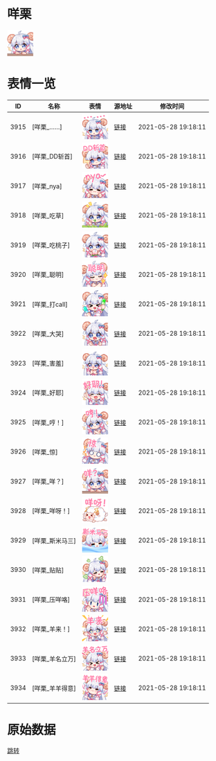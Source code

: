 # 咩栗

<img src="./cover.png" height="60" alt="cover" />

# 表情一览

|ID|名称|表情|源地址|修改时间|
|----|----|----|----|----|
|3915|[咩栗_……]|<img src="./pic/003915_%5B咩栗_……%5D.png" height="60" alt="……"/>|[链接](http://i0.hdslb.com/bfs/emote/f2054173cb5d0e3d24647542dd13d48fc13448f0.png)|2021-05-28 19:18:11|
|3916|[咩栗_DD斩首]|<img src="./pic/003916_%5B咩栗_DD斩首%5D.png" height="60" alt="DD斩首"/>|[链接](http://i0.hdslb.com/bfs/emote/488fad22e87f42a7f488152613a6bf524ff93694.png)|2021-05-28 19:18:11|
|3917|[咩栗_nya]|<img src="./pic/003917_%5B咩栗_nya%5D.png" height="60" alt="nya"/>|[链接](http://i0.hdslb.com/bfs/emote/b8011132b40b4f9807523db3d21581f82c2dce91.png)|2021-05-28 19:18:11|
|3918|[咩栗_吃草]|<img src="./pic/003918_%5B咩栗_吃草%5D.png" height="60" alt="吃草"/>|[链接](http://i0.hdslb.com/bfs/emote/0d535e98dbcae439435041711d1348efa9772145.png)|2021-05-28 19:18:11|
|3919|[咩栗_吃桃子]|<img src="./pic/003919_%5B咩栗_吃桃子%5D.png" height="60" alt="吃桃子"/>|[链接](http://i0.hdslb.com/bfs/emote/b92ab3cd2f2d30e0dfdff5ad352a9f6bb1b686d0.png)|2021-05-28 19:18:11|
|3920|[咩栗_聪明]|<img src="./pic/003920_%5B咩栗_聪明%5D.png" height="60" alt="聪明"/>|[链接](http://i0.hdslb.com/bfs/emote/750542d25fcf1675baf143c2ab7e945445e8b078.png)|2021-05-28 19:18:11|
|3921|[咩栗_打call]|<img src="./pic/003921_%5B咩栗_打call%5D.png" height="60" alt="打call"/>|[链接](http://i0.hdslb.com/bfs/emote/01b6ee0712d13daa323dbd89217018ea7f6794a5.png)|2021-05-28 19:18:11|
|3922|[咩栗_大哭]|<img src="./pic/003922_%5B咩栗_大哭%5D.png" height="60" alt="大哭"/>|[链接](http://i0.hdslb.com/bfs/emote/f9c4c4a3ab8f5e5f2f78f263e29338304092050f.png)|2021-05-28 19:18:11|
|3923|[咩栗_害羞]|<img src="./pic/003923_%5B咩栗_害羞%5D.png" height="60" alt="害羞"/>|[链接](http://i0.hdslb.com/bfs/emote/589d6aa1152c770d495e50b30830cde889d9b969.png)|2021-05-28 19:18:11|
|3924|[咩栗_好耶]|<img src="./pic/003924_%5B咩栗_好耶%5D.png" height="60" alt="好耶"/>|[链接](http://i0.hdslb.com/bfs/emote/9aa9b53211a938c1859c15407cee57cc7519fefd.png)|2021-05-28 19:18:11|
|3925|[咩栗_哼！]|<img src="./pic/003925_%5B咩栗_哼！%5D.png" height="60" alt="哼！"/>|[链接](http://i0.hdslb.com/bfs/emote/f9809254083c46f061351ade49120e5bac99b1f9.png)|2021-05-28 19:18:11|
|3926|[咩栗_惊]|<img src="./pic/003926_%5B咩栗_惊%5D.png" height="60" alt="惊"/>|[链接](http://i0.hdslb.com/bfs/emote/8c4ecf43c895bc9ed23eea9274328ba6cf24481e.png)|2021-05-28 19:18:11|
|3927|[咩栗_咩？]|<img src="./pic/003927_%5B咩栗_咩？%5D.png" height="60" alt="咩？"/>|[链接](http://i0.hdslb.com/bfs/emote/bb305147beb88a101061dff54cbcb9062635670b.png)|2021-05-28 19:18:11|
|3928|[咩栗_咩呀！]|<img src="./pic/003928_%5B咩栗_咩呀！%5D.png" height="60" alt="咩呀！"/>|[链接](http://i0.hdslb.com/bfs/emote/a36a0973f1c9935577db05bc90b602dc61236c0f.png)|2021-05-28 19:18:11|
|3929|[咩栗_斯米马三]|<img src="./pic/003929_%5B咩栗_斯米马三%5D.png" height="60" alt="斯米马三"/>|[链接](http://i0.hdslb.com/bfs/emote/a46bc117192aa2495c492acca03e27393258c015.png)|2021-05-28 19:18:11|
|3930|[咩栗_贴贴]|<img src="./pic/003930_%5B咩栗_贴贴%5D.png" height="60" alt="贴贴"/>|[链接](http://i0.hdslb.com/bfs/emote/9532b0b4d1917d328f33862b046dc47d24262f2f.png)|2021-05-28 19:18:11|
|3931|[咩栗_压咩咯]|<img src="./pic/003931_%5B咩栗_压咩咯%5D.png" height="60" alt="压咩咯"/>|[链接](http://i0.hdslb.com/bfs/emote/6d8369ad38622f0a161eebb1e25937a1d834890a.png)|2021-05-28 19:18:11|
|3932|[咩栗_羊来！]|<img src="./pic/003932_%5B咩栗_羊来！%5D.png" height="60" alt="羊来！"/>|[链接](http://i0.hdslb.com/bfs/emote/c0021906b6970e32491df6bd97af65a759d51289.png)|2021-05-28 19:18:11|
|3933|[咩栗_羊名立万]|<img src="./pic/003933_%5B咩栗_羊名立万%5D.png" height="60" alt="羊名立万"/>|[链接](http://i0.hdslb.com/bfs/emote/8fd2b4174f94c1c9b7cf4cf132a54838db40ddff.png)|2021-05-28 19:18:11|
|3934|[咩栗_羊羊得意]|<img src="./pic/003934_%5B咩栗_羊羊得意%5D.png" height="60" alt="羊羊得意"/>|[链接](http://i0.hdslb.com/bfs/emote/dd55311765d00d768acb157958e85413ae25578c.png)|2021-05-28 19:18:11|

# 原始数据

[跳转](./raw.json)

